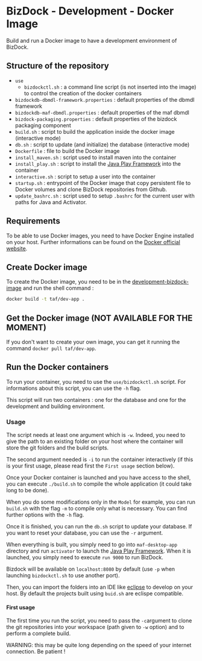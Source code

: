 # BizDock - Development - Docker Image

Build and run a Docker image to have a development environment of BizDock.

## Structure of the repository

* ```use```
    * ```bizdockctl.sh``` : a command line script (is not inserted into the image) to control the creation of the docker containers
* ```bizdockdb-dbmdl-framework.properties``` : default properties of the dbmdl framework
* ```bizdockdb-maf-dbmdl.properties``` : default properties of the maf dbmdl
* ```bizdock-packaging.properties``` : default properties of the bizdock packaging component
* ```build.sh``` : script to build the application inside the docker image (interactive mode)
* ```db.sh``` : script to update (and initialize) the database (interactive mode)
* ```Dockerfile``` : file to build the Docker image
* ```install_maven.sh``` : script used to install maven into the container
* ```install_play.sh``` : script to install the [Java Play Framework](https://www.playframework.com/) into the container
* ```interactive.sh``` : script to setup a user into the container
* ```startup.sh``` : entrypoint of the Docker image that copy persistent file to Docker volumes and clone BizDock repositories from Github.
* ```update_bashrc.sh``` : script used to setup ```.bashrc``` for the current user with paths for Java and Activator.

## Requirements

To be able to use Docker images, you need to have Docker Engine installed on your host.
Further informations can be found on the [Docker official website](https://docs.docker.com/engine/installation/).

## Create Docker image

To create the Docker image, you need to be in the [development-bizdock-image](https://github.com/theAgileFactory/bizdock-docker/tree/master/development-bizdock-image) and run the shell command :

```sh
docker build -t taf/dev-app .
```

## Get the Docker image (NOT AVAILABLE FOR THE MOMENT)

If you don't want to create your own image, you can get it running the command ```docker pull taf/dev-app```.

## Run the Docker containers

To run your container, you need to use the ```use/bizdockctl.sh``` script.
For informations about this script, you can use the ```-h``` flag.

This script will run two containers : one for the database and one for the development and building environment.

### Usage

The script needs at least one argument which is ```-w```. Indeed, you need to give the path to an existing folder on your host where the container will store the git folders and the build scripts.

The second argument needed is ```-i``` to run the container interactively (if this is your first usage, please read first the ```First usage``` section below).

Once your Docker container is launched and you have access to the shell, you can execute ```./build.sh``` to compile the whole application (it could take long to be done).

When you do some modifications only in the ```Model``` for example, you can run ```build.sh``` with the flag ```-m``` to compile only what is necessary.
You can find further options with the ```-h``` flag.

Once it is finished, you can run the ```db.sh``` script to update your database. If you want to reset your database, you can use the ```-r``` argument.

When everything is built, you simply need to go into ```maf-desktop-app``` directory and run ```activator``` to launch the [Java Play Framework](https://www.playframework.com/). When it is launched, you simply need to execute ```run 9000``` to run BizDock. 

Bizdock will be available on ```localhost:8080``` by default (use ```-p``` when launching ```bizdockctl.sh``` to use another port).

Then, you can import the folders into an IDE like [eclipse](https://www.eclipse.org/) to develop on your host.
By default the projects built using ```buid.sh``` are eclispe compatible.

#### First usage

The first time you run the script, you need to pass the ```-c```argument to clone the git repositories into your workspace (path given to ```-w``` option) and to perform a complete build.

WARNING: this may be quite long depending on the speed of your internet connection.
Be patient !

